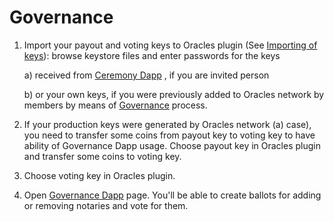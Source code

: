 # Governance

1. Import your payout and voting keys to Oracles plugin (See [Importing of keys](#importing-of-keys)): browse keystore files and enter passwords for the keys

     a) received from [Ceremony Dapp](https://oraclesorg.github.io/oracles-dapps-keys-generation/) , if you are invited person
     
     b) or your own keys, if you were previously added to Oracles network by members by means of [Governance](https://oraclesorg.github.io/oracles-dapps-voting/) process.

2. If your production keys were generated by Oracles network (a) case), you need to transfer some coins from payout key to voting key to have ability of Governance Dapp usage.
Choose payout key in Oracles plugin and transfer some coins to voting key.

3. Choose voting key in Oracles plugin.

4. Open [Governance Dapp](https://oraclesorg.github.io/oracles-dapps-voting/) page. You'll be able to create ballots for adding or removing notaries and vote for them.